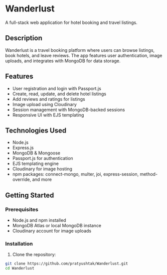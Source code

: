 # Wanderlust

A full-stack web application for hotel booking and travel listings.

## Description

Wanderlust is a travel booking platform where users can browse listings, book hotels, and leave reviews. The app features user authentication, image uploads, and integrates with MongoDB for data storage.

## Features

- User registration and login with Passport.js
- Create, read, update, and delete hotel listings
- Add reviews and ratings for listings
- Image upload using Cloudinary
- Session management with MongoDB-backed sessions
- Responsive UI with EJS templating

## Technologies Used

- Node.js
- Express.js
- MongoDB & Mongoose
- Passport.js for authentication
- EJS templating engine
- Cloudinary for image hosting
- npm packages: connect-mongo, multer, joi, express-session, method-override, and more

## Getting Started

### Prerequisites

- Node.js and npm installed
- MongoDB Atlas or local MongoDB instance
- Cloudinary account for image uploads

### Installation

1. Clone the repository:

```bash
git clone https://github.com/pratyushtak/Wanderlust.git
cd Wanderlust
